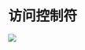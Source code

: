 # 访问控制符

![][image-1]

[image-1]:	https://raw.githubusercontent.com/pengnian95/ImageRepository/master/img/20191005005413.png?token=AJFPGG5Q6NOZE5SVVGDP7BC5S54YW